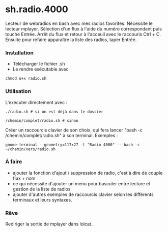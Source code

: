 # sh.radio.4000
Lecteur de webradios en bash avec mes radios favorites.
Nécessite le lecteur mplayer.
Sélection d'un flux à l'aide du numéro correspondant puis touche Entrée.
Arrêt du flux et retour à l'acceuil avec le raccouris Ctrl + C. Ensuite pour refaire apparaître la liste des radios, taper Entrée.

### Installation 
- Télécharger le fichier .sh
- Le rendre exécutable avec
```
chmod u+x radio.sh 
```

### Utilisation
L'exécuter directement avec :
```
./radio.sh # si on est déjà dans le dossier
```
```
/chemin/complet/radio.sh # sinon
```
Créer un raccourcis clavier de son choix, qui fera lancer "bash -c /chemin/complet/radio.sh" à son terminal.
Exemples :
```
gnome-terminal --geometry=117x27 -t "Radio 4000" -- bash -c ~/chemin/vers/radio.sh

```
### À faire
- ajouter la fonction d'ajout / suppression de radio, c'est à dire de couple flux + nom
- ce qui nécessite d'ajouter un menu pour basculer entre lecture et gestion de la liste de radios
- ajouter d'autres exemples de raccourcis clavier selon les différents terminaux et leurs syntaxes.

### Rêve
Rediriger la sortie de mplayer dans lolcat..
